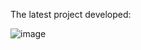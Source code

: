 The latest project developed:

![image](https://raw.githubusercontent.com/framansi/framansi/master/homer-web.gif)
